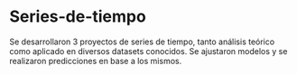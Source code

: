 # Series-de-tiempo

Se desarrollaron 3 proyectos de series de tiempo, tanto análisis teórico como aplicado en diversos datasets conocidos. Se ajustaron modelos y se realizaron predicciones en base a los mismos. 
